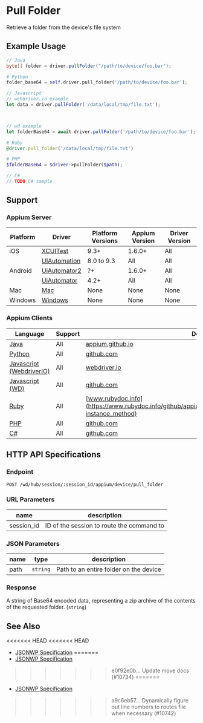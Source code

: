 # Pull Folder

Retrieve a folder from the device's file system
## Example Usage

```java
// Java
byte[] folder = driver.pullFolder("/path/to/device/foo.bar");

```

```python
# Python
folder_base64 = self.driver.pull_folder('/path/to/device/foo.bar');

```

```javascript
// Javascript
// webdriver.io example
let data = driver.pullFolder('/data/local/tmp/file.txt');



// wd example
let folderBase64 = await driver.pullFolder('/path/to/device/foo.bar');

```

```ruby
# Ruby
@driver.pull_folder('/data/local/tmp/file.txt')

```

```php
# PHP
$folderBase64 = $driver->pullFolder($path);

```

```csharp
// C#
// TODO C# sample

```



## Support

### Appium Server

|Platform|Driver|Platform Versions|Appium Version|Driver Version|
|--------|----------------|------|--------------|--------------|
| iOS | [XCUITest](/docs/en/drivers/ios-xcuitest.md) | 9.3+ | 1.6.0+ | All |
|  | [UIAutomation](/docs/en/drivers/ios-uiautomation.md) | 8.0 to 9.3 | All | All |
| Android | [UiAutomator2](/docs/en/drivers/android-uiautomator2.md) | ?+ | 1.6.0+ | All |
|  | [UiAutomator](/docs/en/drivers/android-uiautomator.md) | 4.2+ | All | All |
| Mac | [Mac](/docs/en/drivers/mac.md) | None | None | None |
| Windows | [Windows](/docs/en/drivers/windows.md) | None | None | None |

### Appium Clients

|Language|Support|Documentation|
|--------|-------|-------------|
|[Java](https://github.com/appium/java-client/releases/latest)| All |  [appium.github.io](https://appium.github.io/java-client/io/appium/java_client/InteractsWithFiles.html#pullFolder-java.lang.String-)  |
|[Python](https://github.com/appium/python-client/releases/latest)| All |  [github.com](https://github.com/appium/python-client/blob/master/appium/webdriver/webdriver.py#L503)  |
|[Javascript (WebdriverIO)](http://webdriver.io/index.html)| All |  [webdriver.io](http://webdriver.io/api/mobile/pullFolder.html)  |
|[Javascript (WD)](https://github.com/admc/wd/releases/latest)| All |  [github.com](https://github.com/admc/wd/blob/master/lib/commands.js#L2688)  |
|[Ruby](https://github.com/appium/ruby_lib/releases/latest)| All |  [www.rubydoc.info](https://www.rubydoc.info/github/appium/ruby_lib_core/Appium/Core/Device#pull_folder-instance_method)  |
|[PHP](https://github.com/appium/php-client/releases/latest)| All |  [github.com](https://github.com/appium/php-client/)  |
|[C#](https://github.com/appium/appium-dotnet-driver/releases/latest)| All |  [github.com](https://github.com/appium/appium-dotnet-driver/)  |

## HTTP API Specifications

### Endpoint

`POST /wd/hub/session/:session_id/appium/device/pull_folder`

### URL Parameters

|name|description|
|----|-----------|
|session_id|ID of the session to route the command to|

### JSON Parameters

|name|type|description|
|----|----|-----------|
| path | `string` | Path to an entire folder on the device |

### Response

A string of Base64 encoded data, representing a zip archive of the contents of the requested folder. (`string`)

## See Also

<<<<<<< HEAD
<<<<<<< HEAD
* [JSONWP Specification](https://github.com/appium/appium-base-driver/blob/master/lib/protocol/routes.js#L466)
=======
* [JSONWP Specification](https://github.com/appium/appium-base-driver/blob/master/lib/protocol/routes.js#L393)
>>>>>>> e0f92e0b... Update move docs (#10734)
=======
* [JSONWP Specification](https://github.com/appium/appium-base-driver/blob/master/lib/protocol/routes.js#L466)
>>>>>>> a9c6eb57... Dynamically figure out line numbers to routes file when necessary (#10742)

